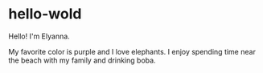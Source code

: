 # hello-wold

Hello! I'm Elyanna. 

My favorite color is purple and I love elephants. 
I enjoy spending time near the beach with my family and drinking boba.
